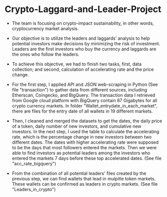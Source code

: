 # Crypto-Laggard-and-Leader-Project
- The team is focusing on crypto-impact sustainability, in other words, cryptocurrency market analysis. 
- Our objective is to utilize the leaders and laggards’ analysis to help potential investors make decisions by minimizing the risk of investment. Leaders are the first investors who buy the currency and laggards are the ones who follow the leaders. 

- To achieve this objective, we had to finish two tasks, first, data collection; and second, calculation of accelerating rate and the price change. 

- For the first step, I applied API and JSON web-scraping in Python (See file "transaction") to gather data from different sources, including Etherscan, Coingecko, and BigQuery. The transaction data I retrieved from Google cloud platform with BigQuery contain 87 Gigabytes for all crypto currency markets. In folder "Wallet_entrydate_in_each_market", there are files for the entry date of all wallets in 19 different markets.

- Then, I cleaned and merged the datasets to get the dates, the daily price of a token, daily number of new investors, and cumulative new investors. In the next step, I used the table to calculate the accelerating rate, which is the percentage change in new investors between two different dates. The dates with higher accelerating rate were supposed to be the days that most followers entered the markets. Then we were able to find investors as potential leaders among the investors who entered the markets 7 days before these top accelerated dates. (See file "acc_rate_bigquery")

- From the combination of all potential leaders' files created by the previous step, we can find wallets that lead in mulpitle token markets. These wallets can be confirmed as leaders in crypto markets. (See file "Leaders_in_crypto")
